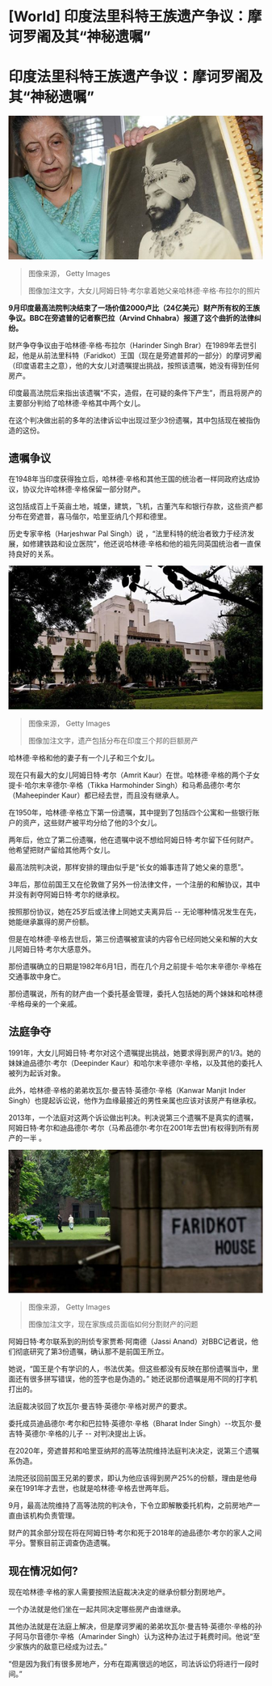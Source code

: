 # [World] 印度法里科特王族遗产争议：摩诃罗阇及其“神秘遗嘱”

#  印度法里科特王族遗产争议：摩诃罗阇及其“神秘遗嘱”


![大女儿阿姆日特·考尔拿着她父亲哈林德·辛格·布拉尔的照片，2013年](_126903157_amritkaur1.jpg)

> 图像来源，  Getty Images
>
> 图像加注文字，大女儿阿姆日特·考尔拿着她父亲哈林德·辛格·布拉尔的照片

**9月印度最高法院判决结束了一场价值2000卢比（24亿美元）财产所有权的王族争议。BBC在旁遮普的记者察巴拉（Arvind Chhabra）报道了这个曲折的法律纠纷。**

财产争夺争议由于哈林德·辛格·布拉尔（Harinder Singh Brar）在1989年去世引起，他是从前法里科特（Faridkot）王国（现在是旁遮普邦的一部分）的摩诃罗阇（印度语君主之意），他的大女儿对遗嘱提出挑战，按照该遗嘱，她没有得到任何房产。

印度最高法院后来指出该遗嘱“不实，造假，在可疑的条件下产生”，而且将房产的主要部分判给了哈林德·辛格其中两个女儿。

在这个判决做出前的多年的法律诉讼中出现过至少3份遗嘱，其中包括现在被指伪造的这份。

##  遗嘱争议

在1948年当印度获得独立后，哈林德·辛格和其他王国的统治者一样同政府达成协议，协议允许哈林德·辛格保留一部分财产。

这包括成百上千英亩土地，城堡，建筑，飞机，古董汽车和银行存款，这些资产都分布在旁遮普，喜马偕尔，哈里亚纳几个邦和德里。

历史专家辛格（Harjeshwar Pal Singh）说 ，“法里科特的统治者致力于经济发展，如修建铁路和设立医院”，他还说哈林德·辛格和他的祖先同英国统治者一直保持良好的关系。

![新德里的法里科特大厦，2013年](_126897511_faridkot2.jpg)

> 图像来源，  Getty Images
>
> 图像加注文字，遗产包括分布在印度三个邦的巨额房产

哈林德·辛格和他的妻子有一个儿子和三个女儿。

现在只有最大的女儿阿姆日特·考尔（Amrit Kaur）在世。哈林德·辛格的两个子女提卡·哈尔末辛德尔·辛格（Tikka Harmohinder Singh）和马希品德尔·考尔（Maheepinder Kaur）都已经去世，而且没有继承人。

在1950年，哈林德·辛格立下第一份遗嘱，其中提到了包括四个公寓和一些银行账户的资产，这些财产被平均分给了他的3个女儿。

两年后，他立了第二份遗嘱，他在遗嘱中说不想给阿姆日特·考尔留下任何财产。他希望把财产留给其他两个女儿。

最高法院判决说，那样安排的理由似乎是“长女的婚事违背了她父亲的意愿”。

3年后，那位前国王又在伦敦做了另外一份法律文件，一个注册的和解协议，其中并没有剥夺阿姆日特·考尔的继承权。

按照那份协议，她在25岁后或法律上同她丈夫离异后 -- 无论哪种情况发生在先，她能继承赢得的房产份额。

但是在哈林德·辛格去世后，第三份遗嘱被宣读的内容令已经同她父亲和解的大女儿阿姆日特·考尔大感意外。

那份遗嘱确立的日期是1982年6月1日，而在几个月之前提卡·哈尔末辛德尔·辛格在交通事故中身亡。

那份遗嘱说，所有的财产由一个委托基金管理，委托人包括她的两个妹妹和哈林德·辛格母亲的一个亲戚。

##  法庭争夺

1991年，大女儿阿姆日特·考尔对这个遗嘱提出挑战，她要求得到房产的1/3。她的妹妹迪品德尔·考尔（Deepinder Kaur）和哈尔末辛德尔·辛格，以及其他的委托人被列为起诉对象。

此外，哈林德·辛格的弟弟坎瓦尔·曼吉特·英德尔·辛格（Kanwar Manjit Inder Singh）也提起诉讼说，他作为血缘最接近的男性亲属也应该对该房产有继承权。

2013年，一个法庭对这两个诉讼做出判决。判决说第三个遗嘱不是真实的遗嘱，阿姆日特·考尔和迪品德尔·考尔（马希品德尔·考尔在2001年去世)有权得到所有房产的一半 。

![新德里的法里科特大厦，2013年](_126897509_faridkot.jpg)

> 图像来源，  Getty Images
>
> 图像加注文字，现在家族成员面临如何分割财产的问题

阿姆日特·考尔联系到的刑侦专家贾希·阿南德（Jassi Anand）对BBC记者说，他们彻底研究了第3份遗嘱，确认那不是前国王所立。

她说，“国王是个有学识的人，书法优美。但这些都没有反映在那份遗嘱当中，里面还有很多拼写错误，他的签字也是伪造的。” 她还说那份遗嘱是用不同的打字机打出的。

法庭裁决驳回了坎瓦尔·曼吉特·英德尔·辛格对房产的要求。

委托成员迪品德尔·考尔和巴拉特·英德尔·辛格（Bharat Inder Singh）--坎瓦尔·曼吉特·英德尔·辛格的儿子 -- 对判决提出上诉。

在2020年，旁遮普邦和哈里亚纳邦的高等法院维持法庭判决决定，说第三个遗嘱系伪造。

法院还驳回前国王兄弟的要求，即认为他应该得到房产25%的份额，理由是他母亲在1991年才去世，也就是哈林德·辛格去世两年后。

9月，最高法院维持了高等法院的判决令，下令立即解散委托机构，之前房地产一直由该机构负责管理。

财产的其余部分现在将在阿姆日特·考尔和死于2018年的迪品德尔·考尔的家人之间平分。警察目前正调查伪造遗嘱。

##  现在情况如何?

现在哈林德·辛格的家人需要按照法庭裁决决定的继承份额分割房地产。

一个办法就是他们坐在一起共同决定哪些房产由谁继承。

其他办法就是在法庭上解决，但是摩诃罗阇的弟弟坎瓦尔·曼吉特·英德尔·辛格的孙子阿马尔音德尔·辛格（Amarinder Singh）认为这种办法过于耗费时间。他说“至少家族内的敌意已经成为过去。”

“但是因为我们有很多房地产，分布在距离很远的地区，司法诉讼仍将进行一段时间。”


